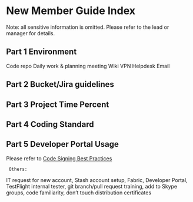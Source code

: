 # New Member Guide Index

Note: all sensitive information is omitted. Please refer to the lead or manager for details.

## Part 1 Environment

Code repo
Daily work & planning meeting
Wiki
VPN
Helpdesk
Email

## Part 2 Bucket/Jira guidelines

## Part 3 Project Time Percent

## Part 4 Coding Standard

## Part 5 Developer Portal Usage

Please refer to [Code Signing Best Practices](https://mobiledevteam.gitbooks.io/mobile-development/content/code_signing_best_practices.html)

     Others:
IT request for new account,  Stash account setup, Fabric, Developer Portal, TestFlight internal tester, git branch/pull request training, add to Skype groups, code familiarity, don’t touch distribution certificates

